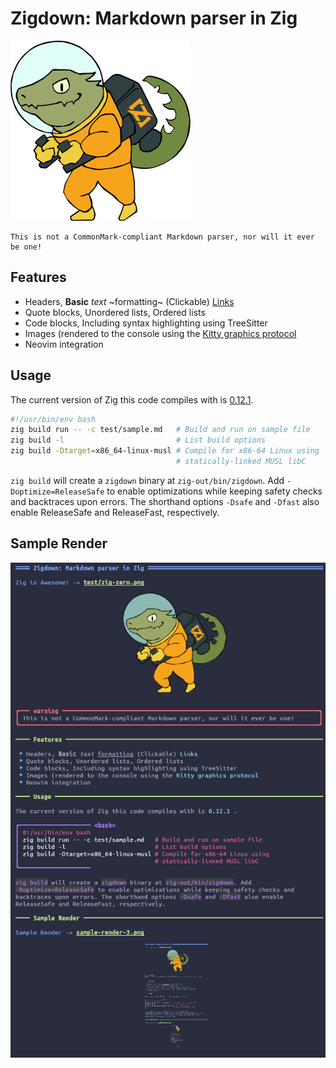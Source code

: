 # Zigdown: Markdown parser in Zig

![Zig is Awesome!](test/zig-zero.png)

```{warning}
This is not a CommonMark-compliant Markdown parser, nor will it ever be one!
```

## Features

- Headers, **Basic** _text_ ~formatting~ (Clickable) [Links](google.com)
- Quote blocks, Unordered lists, Ordered lists
- Code blocks, Including syntax highlighting using TreeSitter
- Images (rendered to the console using the
  [Kitty graphics protocol](https://sw.kovidgoyal.net/kitty/graphics-protocol/)
- Neovim integration

## Usage

The current version of Zig this code compiles with is
[0.12.1](https://ziglang.org/builds/zig-linux-x86_64-0.12.1.tar.xz).

```bash
#!/usr/bin/env bash
zig build run -- -c test/sample.md   # Build and run on sample file
zig build -l                         # List build options
zig build -Dtarget=x86_64-linux-musl # Compile for x86-64 Linux using
                                     # statically-linked MUSL libC
```

`zig build` will create a `zigdown` binary at `zig-out/bin/zigdown`. Add `-Doptimize=ReleaseSafe` to
enable optimizations while keeping safety checks and backtraces upon errors. The shorthand options
`-Dsafe` and `-Dfast` also enable ReleaseSafe and ReleaseFast, respectively.

## Sample Render

![Sample Render](../sample-render-3.png)
